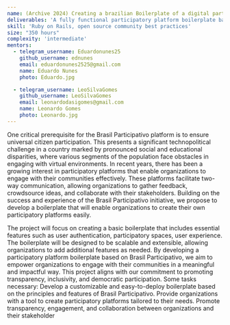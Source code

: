 ```yaml
---
name: (Archive 2024) Creating a brazilian Boilerplate of a digital participation Platform
deliverables: 'A fully functional participatory platform boilerplate based on Brasil Participativo. Documentation and user guides for deploying and customizing the boilerplate. Support and maintenance services for a specified period after the initial deployment.'
skill: 'Ruby on Rails, open source community best practices'
size: "350 hours"
complexity: 'intermediate'
mentors: 
  - telegram_username: Eduardonunes25
    github_username: ednunes
    email: eduardonunes2525@gmail.com
    name: Eduardo Nunes
    photo: Eduardo.jpg

  - telegram_username: LeoSilvaGomes
    github_username: LeoSilvaGomes
    email: leonardodasigomes@gmail.com
    name: Leonardo Gomes
    photo: Leonardo.jpg
---
```

One critical prerequisite for the Brasil Participativo platform is to ensure universal citizen participation. This presents a significant technopolitical challenge in a country marked by pronounced social and educational disparities, where various segments of the population face obstacles in engaging with virtual environments. In recent years, there has been a growing interest in participatory platforms that enable organizations to engage with their communities effectively. These platforms facilitate two-way communication, allowing organizations to gather feedback, crowdsource ideas, and collaborate with their stakeholders. Building on the success and experience of the Brasil Participativo initiative, we propose to develop a boilerplate that will enable organizations to create their own participatory platforms easily.

The project will focus on creating a basic boilerplate that includes essential features such as user authentication, participatory spaces, user experience. The boilerplate will be designed to be scalable and extensible, allowing organizations to add additional features as needed. By developing a participatory platform boilerplate based on Brasil Participativo, we aim to empower organizations to engage with their communities in a meaningful and impactful way. This project aligns with our commitment to promoting transparency, inclusivity, and democratic participation. Some tasks necessary:
Develop a customizable and easy-to-deploy boilerplate based on the principles and features of Brasil Participativo. Provide organizations with a tool to create participatory platforms tailored to their needs. Promote transparency, engagement, and collaboration between organizations and their stakeholder
